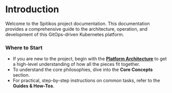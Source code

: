 # Introduction

Welcome to the Spitikos project documentation. This documentation provides a comprehensive guide to the architecture, operation, and development of this GitOps-driven Kubernetes platform.

### Where to Start

-   If you are new to the project, begin with the **[Platform Architecture](./platform-architecture.md)** to get a high-level understanding of how all the pieces fit together.
-   To understand the core philosophies, dive into the **Core Concepts** section.
-   For practical, step-by-step instructions on common tasks, refer to the **Guides & How-Tos**.
